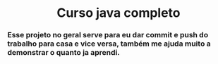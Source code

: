 <h1 align="center">Curso java completo</h1>

<h3> Esse projeto no geral serve para eu dar commit e push do trabalho para casa e vice versa, também me ajuda muito a demonstrar o quanto ja aprendi. </h3>
